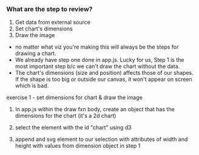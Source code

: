 ### What are the step to review?

1. Get data from external source
2. Set chart's dimensions
3. Draw the image 

- no matter what viz you're making this will always be the steps for 
drawing a chart. 
- We already have step one done in app.js. Lucky for us, Step 1 is the most important step b/c we can't draw the chart without the data. 
- The chart's dimensions (size and position) affects those of our shapes. If the shape is too big or outside our canvas, it won't appear on screen which is bad. 

exercise 1 - set dimensions for chart & draw the image

1. In app.js within the draw fxn body, create an object that has the dimensions for the chart (it's a 2d chart)

2. select the element with the id "chart" using d3

3. append and svg element to our selection with attributes of width and height with values from dimension object in step 1